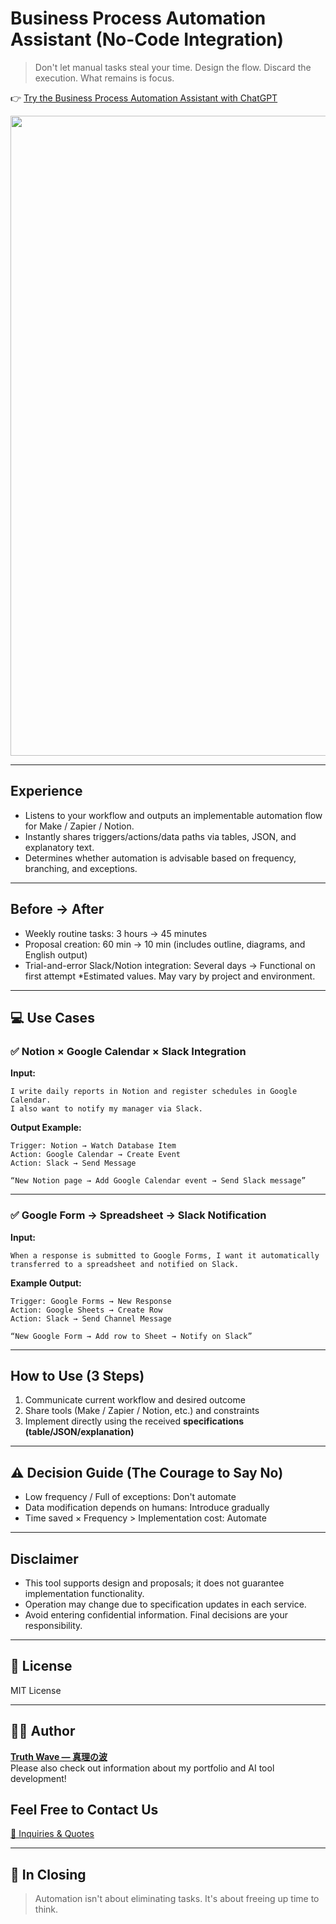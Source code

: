 # Business Process Automation Assistant (No-Code Integration)

> Don't let manual tasks steal your time.
> Design the flow. Discard the execution.
> What remains is focus.

👉 [Try the Business Process Automation Assistant with ChatGPT](https://chatgpt.com/g/g-686cbee5caec819198409bcf683f72f9-ye-wu-hurosesuzi-dong-hua-asisutanto-nokotolian-xi)

<p align="center">
<img width="1536" height="1024" alt="ノーコード" src="https://github.com/user-attachments/assets/e82e658c-d094-430d-a434-9fa1c0680bdb" />
</p>

---

## Experience
- Listens to your workflow and outputs an implementable automation flow for Make / Zapier / Notion.
- Instantly shares triggers/actions/data paths via tables, JSON, and explanatory text.
- Determines whether automation is advisable based on frequency, branching, and exceptions.

---

## Before → After

- Weekly routine tasks: 3 hours → 45 minutes
- Proposal creation: 60 min → 10 min (includes outline, diagrams, and English output)
- Trial-and-error Slack/Notion integration: Several days → Functional on first attempt
*Estimated values. May vary by project and environment.

---

## 💻 Use Cases

### ✅ Notion × Google Calendar × Slack Integration

**Input:**

```
I write daily reports in Notion and register schedules in Google Calendar.
I also want to notify my manager via Slack.
```

**Output Example:**

```
Trigger: Notion → Watch Database Item
Action: Google Calendar → Create Event
Action: Slack → Send Message

“New Notion page → Add Google Calendar event → Send Slack message”
```

---

### ✅ Google Form → Spreadsheet → Slack Notification

**Input:**

```
When a response is submitted to Google Forms, I want it automatically transferred to a spreadsheet and notified on Slack.
```

**Example Output:**

```
Trigger: Google Forms → New Response
Action: Google Sheets → Create Row
Action: Slack → Send Channel Message

“New Google Form → Add row to Sheet → Notify on Slack”
```

---

## How to Use (3 Steps)
1. Communicate current workflow and desired outcome
2. Share tools (Make / Zapier / Notion, etc.) and constraints
3. Implement directly using the received **specifications (table/JSON/explanation)**

---

## ⚠️ Decision Guide (The Courage to Say No)

- Low frequency / Full of exceptions: Don't automate
- Data modification depends on humans: Introduce gradually
- Time saved × Frequency > Implementation cost: Automate

---

## Disclaimer
- This tool supports design and proposals; it does not guarantee implementation functionality.
- Operation may change due to specification updates in each service.
- Avoid entering confidential information. Final decisions are your responsibility.

---

## 📄 License

MIT License

---

## 🧑‍💻 Author

**[Truth Wave ― 真理の波](https://github.com/truthwave)**  
Please also check out information about my portfolio and AI tool development!

## Feel Free to Contact Us
[📩 Inquiries & Quotes](mailto:realmadrid71214591@gmail.com)

---

## 🏁 In Closing

> Automation isn't about eliminating tasks.
> It's about freeing up time to think.

